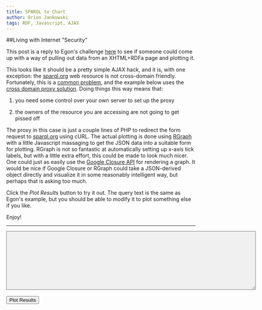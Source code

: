 ```yaml
---
title: SPARQL to Chart  
author: Orion Jankowski
tags: RDF, Javascript, AJAX
---
```


##Living with Internet "Security"

This post is a reply to Egon's challenge [here](http://chem-bla-ics.blogspot.com/2010/09/pulling-out-data-as-json-from-xhtmlrdfa.html?utm_source=feedburner&utm_medium=feed&utm_campaign=Feed:+blogspot/mpIP+(chem-bla-ics)) to see if someone could come up with a way of pulling out data from an XHTML+RDFa page and plotting it.

This looks like it should be a pretty simple AJAX hack, and it is, with one exception: the [sparql.org](http://sparql.org/) web resource is not cross-domain friendly.  Fortunately, this is a [common problem](http://snook.ca/archives/javascript/cross_domain_aj), and the example below uses the [cross domain proxy solution](http://ajaxpatterns.org/Cross-Domain_Proxy).  Doing things this way means that:

  1. you need some control over your own server to set up the proxy
  
  2. the owners of the resource you are accessing are not going to get pissed off
  
The proxy in this case is just a couple lines of PHP to redirect the form request to [sparql.org](http://sparql.org/) using cURL.  The actual plotting is done using [RGraph](http://www.rgraph.net/) with a little Javascript massaging to get the JSON data into a suitable form for plotting.  RGraph is not so fantastic at automatically setting up x-axis tick labels, but with a little extra effort, this could be made to look much nicer.  One could just as easily use the [Google Closure API](http://closure-library.googlecode.com/svn/docs/index.html) for rendering a graph.  It would be nice if Google Closure or RGraph could take a JSON-derived object directly and visualize it in some reasonably intelligent way, but perhaps that is asking too much.

Click the *Plot Results* button to try it out.  The query text is the same as Egon's example, but you should be able to modify it to plot something else if you like.

Enjoy!

----------

<script src="/lib/jquery/jquery-1.4.2.min_files/jquery.min.js" ></script>
<script src="/lib/RGraph/libraries/RGraph.common.core.js" ></script> 
<script src="/lib/RGraph/libraries/RGraph.common.context.js" ></script> 
<script src="/lib/RGraph/libraries/RGraph.common.annotate.js" ></script> 
<script src="/lib/RGraph/libraries/RGraph.common.zoom.js" ></script> 
<script src="/lib/RGraph/libraries/RGraph.common.tooltips.js" ></script> 
<script src="/lib/RGraph/libraries/RGraph.scatter.js" ></script>


<form action="sparql.org/sparql" method="get"> 
<p> 
    <textarea style="background-color: #F0F0F0;" name="query" cols="80" rows="10"></textarea> 
    <input type="hidden" name="default-graph-uri" value="" /> 
    <input type="hidden" name="output" value="json"/> <br/> 
    <input type="hidden" name="force-accept" value="text/plain"/>	  <br/> 
    <input type="button" value="Plot Results" onclick="getData()"/> 
</p> 
</form> 

<script type="text/javascript">
var oFormObject = document.forms[0];
oFormObject.elements["query"].value = "PREFIX cc: <http://github.com/egonw/cheminformatics.classics/1/#>\nSELECT *\nFROM\n<http://www.w3.org/2007/08/pyRdfa/extract?uri=http%3A%2F%2Fegonw.github.com%2Fcheminformatics.classics%2Fclassic1.html&format=pretty-xml&warnings=false&parser=lax&space-preserve=true>\n{\n    ?mol cc:w0 ?w ;\n         cc:p0 ?p .\n}\n"
</script>
<script type="text/javascript">
getData = function() {
  var qURL = $('form').attr("action") + "?" + $('form').serialize()
  RGraph.Clear(s1.canvas);    
  $.getJSON("/php/sparql.php", { query: qURL}, function(data)
    {plotData(data)});
  document.getElementById("scat1").style.display = "block";
  };
plotData = function(data) {
  var xLabel = data.head.vars[1];
  var yLabel = data.head.vars[2];
  console.log(xLabel);
  var points = data.results.bindings.reduce(function(acc, v, i, arr){
    if(acc){
      acc.push([v[xLabel].value, v[yLabel].value, 'orange']);
    } else {
      acc = [v[xLabel].value, v[yLabel].value, 'orange'];
    };
    return acc;
  }, []);
  var xMax = data.results.bindings.reduce(function(acc, v, i, arr){
    if(!acc){
      acc =eval(v[xLabel].value);
    } else {
      acc = Math.max(acc, eval(v[xLabel].value));
    };
    return acc;
  },0);
  var yMax = data.results.bindings.reduce(function(acc, v, i, arr){
    if(!acc){
      acc = eval(v[yLabel].value);
    } else {
      acc = Math.max(acc, eval(v[yLabel].value));
    };
    return acc;
  },0);
  s1.Set('chart.title.xaxis', xLabel);
  s1.Set('chart.title.yaxis', yLabel);
  s1.Set('chart.xmax', xMax); 
  s1.Set('chart.labels', [[0, "0"], [(xMax/2).toString(), xMax/2], [xMax.toString(), xMax]])    
  s1.data=[points];
  s1.Draw();
};
</script>
<script> 
        window.onload = function ()
        {
            data1 = [[10, 10, 'orange']];
            s1 = new RGraph.Scatter('s1', data1);
            s1.Set('chart.background.barcolor1', 'white');
            s1.Set('chart.background.barcolor2', 'white');
            s1.Set('chart.background.grid.autofit', true);
            s1.Set('chart.background.grid.autofit.numhlines', 10);
            s1.Set('chart.gutter', 80);
            s1.Set('chart.ylabels.count', 5);
            s1.Set('chart.xlabels.count', 5);
            s1.Set('chart.text.angle', 90);
            s1.Set('chart.tickmarks', 'circle');
            s1.Set('chart.ticksize', 15);
            s1.Set('chart.axis.color', 'orange')
          }
          </script>


<div id="scat1" style="display:none">
<canvas id="s1" width="600" height="350">[No canvas support]</canvas> 
<br><br>
</div>

<br><br>


